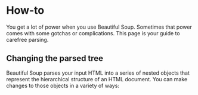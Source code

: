 # How-to

You get a lot of power when you use Beautiful Soup. Sometimes that power comes
with some gotchas or complications. This page is your guide to carefree parsing.

## Changing the parsed tree

Beautiful Soup parses your input HTML into a series of nested objects that
represent the hierarchical structure of an HTML document. You can make changes
to those objects in a variety of ways:




<!--
----|----|10--|----|20--|----|30--|----|40--|----|50--|----|60--|----|70--|----|
-->
